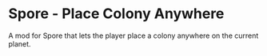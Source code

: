 # Spore - Place Colony Anywhere
A mod for Spore that lets the player place a colony anywhere on the current planet.  
